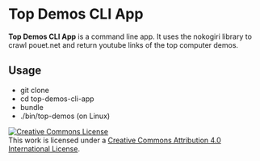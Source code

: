 Top Demos CLI App
======
**Top Demos CLI App** is a command line app. It uses the nokogiri library to crawl pouet.net and return youtube links of the top computer demos.

## Usage
* git clone
* cd top-demos-cli-app
* bundle
* ./bin/top-demos (on Linux)


<a rel="license" href="http://creativecommons.org/licenses/by/4.0/"><img alt="Creative Commons License" style="border-width:0" src="https://i.creativecommons.org/l/by/4.0/88x31.png" /></a><br />This work is licensed under a <a rel="license" href="http://creativecommons.org/licenses/by/4.0/">Creative Commons Attribution 4.0 International License</a>.
